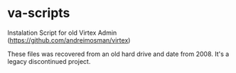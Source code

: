 # va-scripts
Instalation Script for old Virtex Admin (https://github.com/andreimosman/virtex)

These files was recovered from an old hard drive and date from 2008. It's a legacy discontinued project.

